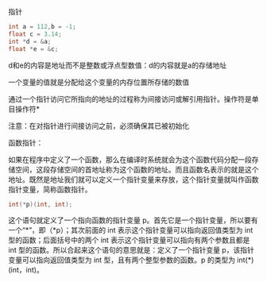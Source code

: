 指针

```c
int a = 112,b = -1;
float c = 3.14;
int *d = &a;
float *e = &c;
```

d和e的内容是地址而不是整数或浮点型数值：d的内容就是a的存储地址

一个变量的值就是分配给这个变量的内存位置所存储的数值



通过一个指针访问它所指向的地址的过程称为间接访问或解引用指针。操作符是单目操作符*

注意：在对指针进行间接访问之前，必须确保其已被初始化



函数指针：

如果在程序中定义了一个函数，那么在编译时系统就会为这个函数代码分配一段存储空间，这段存储空间的首地址称为这个函数的地址。而且函数名表示的就是这个地址。既然是地址我们就可以定义一个指针变量来存放，这个指针变量就叫作函数指针变量，简称函数指针。

```c
int(*p)(int, int);
```

这个语句就定义了一个指向函数的指针变量 p。首先它是一个指针变量，所以要有一个“\*”，即（\*p）；其次前面的 int 表示这个指针变量可以指向返回值类型为 int 型的函数；后面括号中的两个 int 表示这个指针变量可以指向有两个参数且都是 int 型的函数。所以合起来这个语句的意思就是：定义了一个指针变量 p，该指针变量可以指向返回值类型为 int 型，且有两个整型参数的函数。p 的类型为 int(*)(int，int)。

